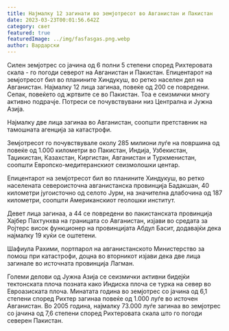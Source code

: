 ```yaml
---
title: Најмалку 12 загинати во земјотресот во Авганистан и Пакистан
date: 2023-03-23T00:01:56.642Z
category: свет
featured: true
featuredImage: ../img/fasfasgas.png.webp
author: Вардарски
---
```


Силен земјотрес со јачина од 6 полни 5 степени според Рихтеровата скала - го погоди северот на Авганистан и Пакистан. Епицентарот на земјотресот бил во планините Хиндукуш, во ретко населен дел на Авганистан. Најмалку 12 лица загинаа, повеќе од 200 се повредени. Сепак, повеќето од жртвите се во Пакистан. Тоа е сеизмички многу активно подрачје. Потреси се почувствувани низ Централна и Јужна Азија.

Најмалку две лица загинаа во Авганистан, соопшти претставник на тамошната агенција за катастрофи.

Земјотресот го почувствувале околу 285 милиони луѓе на површина од повеќе од 1.000 километри во Пакистан, Индија, Узбекистан, Таџикистан, Казахстан, Киргистан, Авганистан и Туркменистан, соопшти Европско-медитеранскиот сеизмолошки центар.

Епицентарот на земјотресот бил во планините Хиндукуш, во ретко населената североисточна авганистанска провинција Бадакшан, 40 километри југоисточно од селото Јурм, на значителна длабочина од 187 километри, соопшти Американскиот геолошки институт.

Девет лица загинаа, а 44 се повредени во пакистанската провинција Хајбер Пахтунхва на границата со Авганистан, изјави во средата за Ројтерс висок функционер на провинцијата Абдул Басит, додавајќи дека најмалку 19 куќи се оштетени.

Шафиула Рахими, портпарол на авганистанското Министерство за помош при катастрофи, доцна во вторникот изјави дека две лица загинале во источната провинција Лагман.

Големи делови од Јужна Азија се сеизмички активни бидејќи тектонската плоча позната како Индиска плоча се турка на север во Евроазиската плоча. Минатата година во земјотрес со јачина од 6,1 степени според Рихтер загинаа повеќе од 1.000 луѓе во источен Авганистан. Во 2005 година, најмалку 73.000 луѓе загинаа во земјотрес со јачина од 7,6 степени според Рихтеровата скала што го погоди северен Пакистан.
